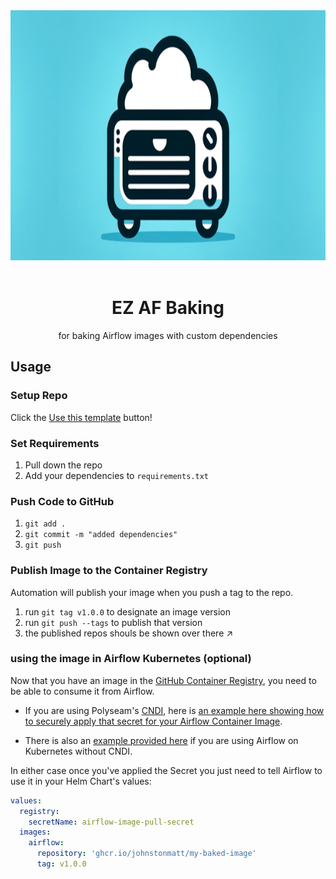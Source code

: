 <img src="./docs/img/ez-af-baker.png" height="400" width="1200"/>

<br/>
<br/>

<center>
<h1>EZ AF Baking</h1>
for baking Airflow images with custom dependencies
</center>

## Usage

### Setup Repo

Click the
[Use this template](https://github.com/new?template_name=ez-af-baking&template_owner=polyseam)
button!

### Set Requirements

1. Pull down the repo
2. Add your dependencies to `requirements.txt`

### Push Code to GitHub

1. `git add .`
2. `git commit -m "added dependencies"`
3. `git push`

### Publish Image to the Container Registry

Automation will publish your image when you push a tag to the repo.

1. run `git tag v1.0.0` to designate an image version
2. run `git push --tags` to publish that version
3. the published repos shouls be shown over there ↗️

### using the image in Airflow Kubernetes (optional)

Now that you have an image in the [GitHub Container Registry](https://ghcr.io),
you need to be able to consume it from Airflow.

- If you are using Polyseam's [CNDI](https://github.com/polyseam/cndi), here is
  [an example here showing how to securely apply that secret for your Airflow Container Image](./docs/examples/cndi).

- There is also an
  [example provided here](./docs/examples/plain/registry-secret.yaml) if you are
  using Airflow on Kubernetes without CNDI.

In either case once you've applied the Secret you just need to tell Airflow to
use it in your Helm Chart's values:

```yaml
values:
  registry:
    secretName: airflow-image-pull-secret
  images:
    airflow:
      repository: 'ghcr.io/johnstonmatt/my-baked-image'
      tag: v1.0.0
```
